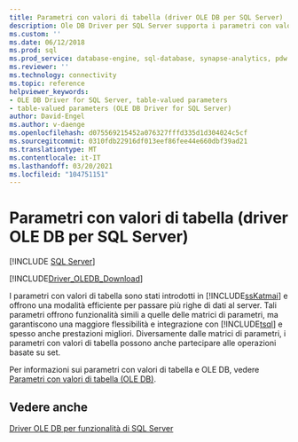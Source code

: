 ```yaml
---
title: Parametri con valori di tabella (driver OLE DB per SQL Server) | Microsoft Docs
description: Ole DB Driver per SQL Server supporta i parametri con valori di tabella che offrono una modalità efficiente per passare più righe di dati al server.
ms.custom: ''
ms.date: 06/12/2018
ms.prod: sql
ms.prod_service: database-engine, sql-database, synapse-analytics, pdw
ms.reviewer: ''
ms.technology: connectivity
ms.topic: reference
helpviewer_keywords:
- OLE DB Driver for SQL Server, table-valued parameters
- table-valued parameters (OLE DB Driver for SQL Server)
author: David-Engel
ms.author: v-daenge
ms.openlocfilehash: d075569215452a076327fffd335d1d304024c5cf
ms.sourcegitcommit: 0310fdb22916df013eef86fee44e660dbf39ad21
ms.translationtype: MT
ms.contentlocale: it-IT
ms.lasthandoff: 03/20/2021
ms.locfileid: "104751151"
---
```

# <a name="table-valued-parameters-ole-db-driver-for-sql-server"></a>Parametri con valori di tabella (driver OLE DB per SQL Server)
[!INCLUDE [SQL Server](../../../includes/applies-to-version/sql-asdb-asdbmi-asa-pdw.md)]

[!INCLUDE[Driver_OLEDB_Download](../../../includes/driver_oledb_download.md)]

  I parametri con valori di tabella sono stati introdotti in [!INCLUDE[ssKatmai](../../../includes/sskatmai-md.md)] e offrono una modalità efficiente per passare più righe di dati al server. Tali parametri offrono funzionalità simili a quelle delle matrici di parametri, ma garantiscono una maggiore flessibilità e integrazione con [!INCLUDE[tsql](../../../includes/tsql-md.md)] e spesso anche prestazioni migliori. Diversamente dalle matrici di parametri, i parametri con valori di tabella possono anche partecipare alle operazioni basate su set.  
  
  
 Per informazioni sui parametri con valori di tabella e OLE DB, vedere [Parametri con valori di tabella &#40;OLE DB&#41;](../../oledb/ole-db-table-valued-parameters/table-valued-parameters-ole-db.md).  
  
## <a name="see-also"></a>Vedere anche  
 [Driver OLE DB per funzionalità di SQL Server](../../oledb/features/oledb-driver-for-sql-server-features.md) 
  
  
